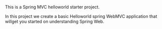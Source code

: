 This is a Spring MVC helloworld starter project. 

In this project we create a basic Helloworld spring WebMVC application that willget you started on understanding Spring Web. 

